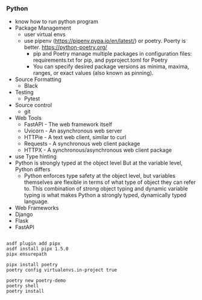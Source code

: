 ### Python

- know how to run python program
- Package Management
  - user virtual envs
  - use pipenv (<https://pipenv.pypa.io/en/latest/>) or poetry. Poerty is better. <https://python-poetry.org/>
    - pip and Poetry manage multiple packages in configuration files: requirements.txt for pip, and pyproject.toml for Poetry
    - You can specify desired package versions as minima, maxima, ranges, or exact values (also known as pinning).
- Source Formatting
  - Black
- Testing
  - Pytest
- Source control
  - git
- Web Tools
  - FastAPI - The web framework itself
  - Uvicorn - An asynchronous web server
  - HTTPie - A text web client, similar to curl
  - Requests - A synchronous web client package
  - HTTPX - A synchronous/asynchronous web client package
- use Type hinting
- Python is strongly typed at the object level But at the variable level, Python differs
  - Python enforces type safety at the object level, but variables themselves are flexible in terms of what type of object they can refer to. This combination of strong object typing and dynamic variable typing is what makes Python a strongly typed, dynamically typed language.
- Web Frameworks
- Django
- Flask
- FastAPI
  
```console

asdf plugin add pipx
asdf install pipx 1.5.0
pipx ensurepath

pipx install poetry
poetry config virtualenvs.in-project true

poetry new poetry-demo
poetry shell 
poetry install


```
